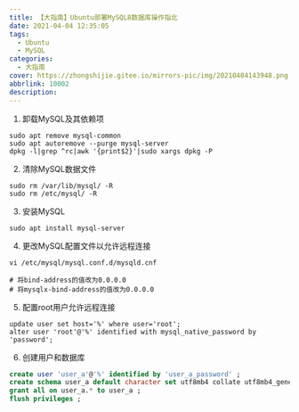 ```yaml
---
title: 【大指南】Ubuntu部署MySQL8数据库操作指北
date: 2021-04-04 12:35:05
tags:
  - Ubuntu
  - MySQL
categories:
  - 大指南
cover: https://zhongshijie.gitee.io/mirrors-pic/img/20210404143948.png
abbrlink: 10002
description:
---
```


1. 卸载MySQL及其依赖项
```shell
sudo apt remove mysql-common
sudo apt autoremove --purge mysql-server
dpkg -l|grep ^rc|awk '{print$2}'|sudo xargs dpkg -P
```
2. 清除MySQL数据文件
```shell
sudo rm /var/lib/mysql/ -R
sudo rm /etc/mysql/ -R
```
3. 安装MySQL
```shell
sudo apt install mysql-server
```
4. 更改MySQL配置文件以允许远程连接
```shell
vi /etc/mysql/mysql.conf.d/mysqld.cnf

# 将bind-address的值改为0.0.0.0
# 将mysqlx-bind-address的值改为0.0.0.0
```
5. 配置root用户允许远程连接
```shell
update user set host='%' where user='root';
alter user 'root'@'%' identified with mysql_native_password by 'password';
```
6. 创建用户和数据库
```sql
create user 'user_a'@'%' identified by 'user_a_password' ;
create schema user_a default character set utf8mb4 collate utf8mb4_general_ci ;
grant all on user_a.* to user_a ;
flush privileges ;
```
